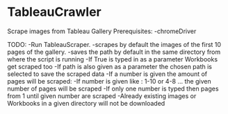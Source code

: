 # TableauCrawler
Scrape images from Tableau Gallery
Prerequisites:
-chromeDriver

TODO:
-Run TableauScraper.
-scrapes by default the images of the first 10 pages of the gallery.
-saves the path by default in the same directory from where the script is running
-If True is typed in as a parameter Workbooks get scraped too
-If path is also given as a parameter the chosen path is selected to save the scraped data
-If a number is given the amount of pages will be scraped:
  -If number is given like : 1-10 or 4-8 ... the given number of pages will be scraped
  -If only one number is typed then pages from 1 until given number are scraped
-Already existing images or Workbooks in a given directory  will not be downloaded
  
